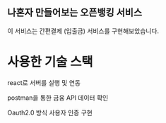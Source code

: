 ## 나혼자 만들어보는 오픈뱅킹 서비스

이 서비스는 간편결제 (입출금) 서비스를 구현해보았습니다. 

# 사용한 기술 스택
react로 서버를 실행 및 연동

postman을 통한 금융 API 데이터 확인

Oauth2.0 방식 사용자 인증 구현
